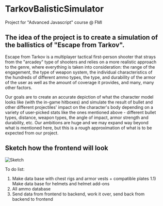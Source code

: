 # TarkovBalisticSimulator
Project for "Advanced Javascript" course @ FMI
## The idea of the project is to create a simulation of the ballistics of "Escape from Tarkov".

Escape from Tarkov is a multiplayer tactical first-person shooter that strays from the "arcadey" type
of shooters and relies on a more realistic approach to the genre, where everything is taken into consideration:
the range of the engagement, the type of weapon system, the individual characteristics of the hundreds of different
ammo types, the type, and durability of the armor of the user as well as the amount of coverage it provides, and many,
many other factors.

Our goals are to create an accurate depiction of what the character model looks like (with the in-game hitboxes) 
and simulate the result of bullet and other different projectiles' impact on the character's body depending
on a variety of user-picked stats like the ones mentioned above - different bullet types, distance, weapon types,
the angle of impact, armor strength and durability, etc. Our ambitions are huge and we may expand way beyond what
is mentioned here, but this is a rough approximation of what is to be expected from our project.

## Sketch how the frontend will look
![Sketch](TarkovBallticsUISketch.png)

To do list:
1) Make data base with chest rigs and armor vests + compatible plates
    1.1) Make data base for helmets and helmet add-ons
2) All ammo database
3) Send data from frontend to backend, work it over, send back from backend to frontend

